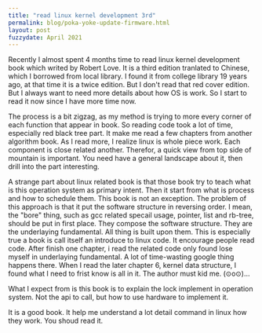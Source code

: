 ```yaml
---
title: "read linux kernel development 3rd"
permalink: blog/poka-yoke-update-firmware.html
layout: post
fuzzydate: April 2021
---
```


Recently I almost spent 4 months time to read linux kernel development book which writed by Robert Love. It is a third edition tranlated to Chinese, which I borrowed from local library. I found it from college library 19 years ago, at that time it is a twice edition. But I don't read that red cover edition. But I always want to need more details about how OS is work. So I start to read it now since I have more time now.

The process is a bit zigzag, as my method is trying to more every corner of each function that appear in book. So reading code took a lot of time, especially red black tree part. It make me read a few chapters from another algorithm book. As I read more, I realize linux is whole piece work. Each component is close related another. Therefor, a quick view from top side of mountain is important. You need have a general landscape about it, then drill into the part interesting. 

A strange part about linux related book is that those book try to teach what is this operation system as primary intent. Then it start from what is process and how to schedule them. This book is not an exception. The problem of this approach is that it put the software structure in reversing order. I mean, the "bore" thing, such as gcc related specail usage, pointer, list and rb-tree, should be put in first place. They compose the software structure. They are the underlaying fundamental. All thing is built upon them. This is especially true a book is call itself an introduce to linux code. It encourage people read code. After finish one chapter, i read the related code only found lose myself in underlaying fundamental. A lot of time-wasting google thing happens there. When I read the later chapter 6, kernel data structure, I found what I need to frist know is all in it. The author must kid me. (⊙o⊙)…

What I expect from is this book is to explain the lock implement in operation system. Not the api to call, but how to use hardware to implement it. 


It is a good book. It help me understand a lot detail command in linux how they work. You shoud read it.